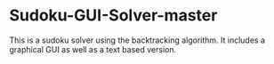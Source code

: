 # Sudoku-GUI-Solver-master
This is a sudoku solver using the backtracking algorithm. It includes a graphical GUI as well as a text based version.
